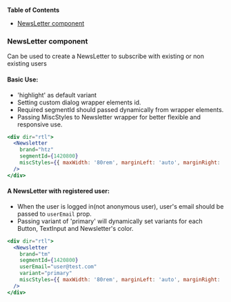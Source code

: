 <!-- START doctoc generated TOC please keep comment here to allow auto update -->

<!-- DON'T EDIT THIS SECTION, INSTEAD RE-RUN doctoc TO UPDATE -->

**Table of Contents**

* [NewsLetter component](#newsletter-component)

<!-- END doctoc generated TOC please keep comment here to allow auto update -->

### NewsLetter component

Can be used to create a NewsLetter to subscribe with existing or non existing users

#### **Basic Use**:

* 'highlight' as default variant
* Setting custom dialog wrapper elements id.
* Required segmentId should passed dynamically from wrapper elements.
* Passing MiscStyles to Newsletter wrapper for better flexible and responsive use.

```jsx
<div dir="rtl">
  <Newsletter
    brand="htz"
    segmentId={1420800}
    miscStyles={{ maxWidth: '80rem', marginLeft: 'auto', marginRight: 'auto' }}
  />
</div>
```

#### **A NewsLetter with registered user**:

* When the user is logged in(not anonymous user), user's email should be passed to `userEmail` prop.
* Passing variant of 'primary' will dynamically set variants for each Button, TextInput and Newsletter's color.

```jsx
<div dir="rtl">
  <Newsletter
    brand="tm"
    segmentId={1420800}
    userEmail="user@test.com"
    variant="primary"
    miscStyles={{ maxWidth: '80rem', marginLeft: 'auto', marginRight: 'auto' }}
  />
</div>
```
